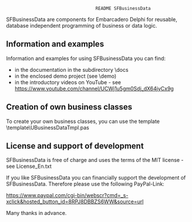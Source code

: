                                       README SFBusinessData

SFBusinessData are components for Embarcadero Delphi for reusable, database independent programming
of business or data logic.

Information and examples
------------------------
Information and examples for using SFBusinessData you can find:
- in the documentation in the subdirectory \docs
- in the enclosed demo project (see \demo)
- in the introductory videos on YouTube - see https://www.youtube.com/channel/UCWj1u5gm0Sdj_dX64jyCx9g

Creation of own business classes
--------------------------------
To create your own business classes, you can use the template \template\UBusinessDataTmpl.pas

License and support of development
----------------------------------
SFBusinessData is free of charge and uses the terms of the MIT license - see License_En.txt

If you like SFBusinessData you can financially support the development of SFBusinessData.
Therefore please use the following PayPal-Link: 

https://www.paypal.com/cgi-bin/webscr?cmd=_s-xclick&hosted_button_id=8RPJ8DBBZS6WW&source=url

Many thanks in advance. 
